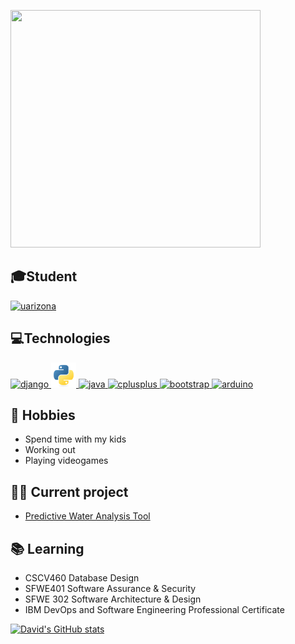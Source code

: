 <a href="https://www.linkedin.com/in/david-coulter2/" target="_blank" rel="noreferrer"> <img src="https://media.tenor.com/2fXbn6Xtt0UAAAAC/software-software-development.gif" width ="400" height = "380"/> <a/>
## 🎓Student
  <a href="https://sie.engineering.arizona.edu/?gclid=CjwKCAjw5pShBhB_EiwAvmnNV0JTDraMG9h9brEokLd7TASLWxyrPacea3fFPSw9roqs007YE6KydBoC2goQAvD_BwE" target="_blank" rel="noreferrer"> <img src="https://1000logos.net/wp-content/uploads/2017/07/Logo-University-of-Arizona.jpg" alt="uarizona" width ="100" height = "40"/> <a/>

## 💻Technologies
<a href="https://www.djangoproject.com/" target="_blank" rel="noreferrer"> <img src="https://cdn.jsdelivr.net/gh/devicons/devicon/icons/django/django-plain.svg" alt="django" width="40" height="40"/> </a>
<a href="https://www.python.org" target="_blank" rel="noreferrer"> <img src="https://raw.githubusercontent.com/devicons/devicon/master/icons/python/python-original.svg" alt="python" width="40" height="40"/> </a>
<a href="https://developer.mozilla.org/en-US/docs/Web/JavaScript" target="_blank" rel="noreferrer"> <img src="https://cdn.jsdelivr.net/gh/devicons/devicon/icons/java/java-original.svg" alt="java" width="40" height="40"/> </a>
<a href="https://cplusplus.com/" target="_blank" rel="noreferrer"> <img src="https://cdn.jsdelivr.net/gh/devicons/devicon/icons/cplusplus/cplusplus-original.svg" alt="cplusplus" width="40" height="40"/> </a>
<a href="https://getbootstrap.com/" target="_blank" rel="noreferrer"> <img src="https://cdn.jsdelivr.net/gh/devicons/devicon/icons/bootstrap/bootstrap-original.svg" alt="bootstrap" width="40" height="40"/> </a>
<a href="https://www.arduino.cc/" target="_blank" rel="noreferrer"> <img src="https://cdn.jsdelivr.net/gh/devicons/devicon/icons/arduino/arduino-original.svg" alt="arduino" width="40" height="40"/> </a>


## 📅 Hobbies
- Spend time with my kids
- Working out
- Playing videogames

## 👨‍💻 Current project
- [Predictive Water Analysis Tool](https://github.com/David-Coulter/SIE498-Predictive-Water-Analysis-Tool)

## 📚 Learning
- CSCV460 Database Design
- SFWE401 Software Assurance & Security
- SFWE 302 Software Architecture & Design
- IBM DevOps and Software Engineering Professional Certificate

    
[![David's GitHub stats](https://github-readme-stats.vercel.app/api?username=david-coulter&theme=vue-dark&show_icons=true&count_private=true)](https://github.com/anuraghazra/github-readme-stats)
